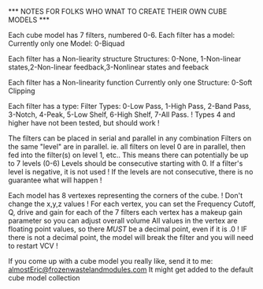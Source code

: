 *** NOTES FOR FOLKS WHO WNAT TO CREATE THEIR OWN CUBE MODELS ***

Each cube model has 7 filters, numbered 0-6.
Each filter has a model:
Currently only one Model: 0-Biquad

Each filter has a Non-liearity structure
Structures: 0-None, 1-Non-linear states,2-Non-linear feedback,3-Nonlinear states and feeback

Each filter has a Non-linearity function
Currently only one Structure: 0-Soft Clipping

Each filter has a type:
Filter Types: 0-Low Pass, 1-High Pass, 2-Band Pass, 3-Notch, 4-Peak, 5-Low Shelf, 6-High Shelf, 7-All Pass.
! Types 4 and higher have not been tested, but should work !

The filters can be placed in serial and parallel in any combination
Filters on the same "level" are in parallel.
ie. all filters on level 0 are in parallel, then fed into the filter(s) on level 1, etc..
This means there can potentially be up to 7 levels (0-6)
Levels should be consecutive starting with 0.
If a filter's level is negative, it is not used
! If the levels are not consecutive, there is no guarantee what will happen !

Each model has 8 vertexes representing the corners of the cube.
! Don't change the x,y,z values !
For each vertex, you can set the Frequency Cutoff, Q, drive and gain for each of the 7 filters
each vertex has a makeup gain parameter so you can adjust overall volume
All values in the vertex are floating point values, so there *MUST* be a decimal point, even if it is .0
! IF there is not a decimal point, the model will break the filter and you will need to restart VCV !

If you come up with a cube model you really like, send it to me: almostEric@frozenwastelandmodules.com
It might get added to the default cube model collection
